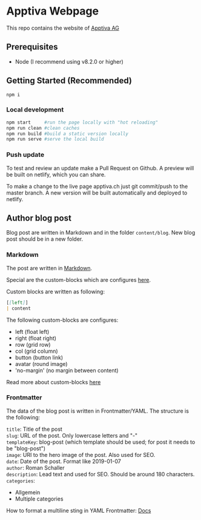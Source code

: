 # Apptiva Webpage

This repo contains the website of [Apptiva AG](https://apptiva.ch/)

## Prerequisites

- Node (I recommend using v8.2.0 or higher)

## Getting Started (Recommended)

`npm i`

### Local development

```bash
npm start     #run the page locally with "hot reloading"
npm run clean #clean caches
npm run build #build a static version locally
npm run serve #serve the local build
```

### Push update

To test and review an update make a Pull Request on Github. A preview will be built on netlify, which you can share.

To make a change to the live page apptiva.ch just git commit/push to the master branch. A new version will be built automatically and deployed to netlify.

## Author blog post

Blog post are written in Markdown and in the folder `content/blog`. New blog post should be in a new folder.

### Markdown

The post are written in [Markdown](https://daringfireball.net/projects/markdown/syntax).

Special are the custom-blocks which are configures [here](gatsby-config.js).

Custom blocks are written as following:

```markdown
[[left]]
| content
```

The following custom-blocks are configures:

- left (float left)
- right (float right)
- row (grid row)
- col (grid column)
- button (button link)
- avatar (round image)
- 'no-margin' (no margin between content)

Read more about custom-blocks [here](https://github.com/gatsbyjs/gatsby/tree/master/packages/gatsby-remark-custom-blocks)

### Frontmatter

The data of the blog post is written in Frontmatter/YAML. The structure is the following:

`title`: Title of the post  
`slug`: URL of the post. Only lowercase letters and "-"  
`templateKey`: blog-post (which template should be used; for post it needs to be "blog-post")  
`image`: URI to the hero image of the post. Also used for SEO.  
`date`: Date of the post. Format like 2019-01-07  
`author`: Roman Schaller  
`description`: Lead text and used for SEO. Should be around 180 characters.  
`categories`:

- Allgemein
- Multiple categories

How to format a multiline sting in YAML Frontmatter: [Docs](https://yaml-multiline.info)

